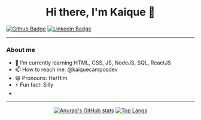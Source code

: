 <h1 align="center">Hi there, I'm Kaique 👋</h1>

[![Github Badge](https://img.shields.io/badge/-Github-000?style=flat-square&logo=Github&logoColor=white&link=https://github.com/kaiquecamposdev)](https://github.com/kaiquecamposdev)
[![Linkedin Badge](https://img.shields.io/badge/-LinkedIn-blue?style=flat-square&logo=Linkedin&logoColor=white&link=https://www.linkedin.com/in/kaiquecamposm/)](https://www.linkedin.com/in/kaiquecamposm/)

<hr>

### About me

- 🌱 I’m currently learning HTML, CSS, JS, NodeJS, SQL, ReactJS
- 📫 How to reach me: @kaiquecamposdev
- 😄 Pronouns: He/Him
- ⚡ Fun fact: Silly
- 
<hr>

<div align="center">
  
[![Anurag's GitHub stats](https://github-readme-stats.vercel.app/api?username=kaiquecamposdev&theme=radical)](https://github.com/kaiquecamposdev/github-readme-stats) 
[![Top Langs](https://github-readme-stats.vercel.app/api/top-langs/?username=kaiquecamposdev&layout=compact&theme=radical)](https://github.com/kaiquecamposdev/github-readme-stats)
 
 </div>




<!--
**Kaique-de-campos/Kaique-de-campos** is a ✨ _special_ ✨ repository because its `README.md` (this file) appears on your GitHub profile.

Here are some ideas to get you started:

- 🔭 I’m currently working on ...
- 🌱 I’m currently learning ...
- 👯 I’m looking to collaborate on ...
- 🤔 I’m looking for help with ...
- 💬 Ask me about ...
- 📫 How to reach me: ...
- 😄 Pronouns: ...
- ⚡ Fun fact: ...
-->
